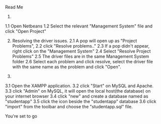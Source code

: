 Read Me

1.
1.1 Open Netbeans
1.2 Select the relevant "Management System" file and click "Open Project"

2. Resolving the driver issues.
2.1 A pop will open up as "Project Problems",
2.2 click "Resolve problems.."
2.3 If a pop didn't appear, right click on the "Management System"
2.4 Select "Resolve Project Problems"
2.5 The driver files are in the same Management System folder
2.6 Select each problem and click resolve, select the driver file with the same name as the problem and click "Open".

3.
3.1 Open the XAMPP application.
3.2 click "Start" on MySQL and Apache.
3.3 click "Admin" on MySQL, it will open the local host(the database) on your internet browser
3.4 click "new" and create a database named as "studentapp"
3.5 click the icon beside the "studentapp" database
3.6 click "import" from the toolbar and choose the "studentapp.sql" file.

You're set to go
